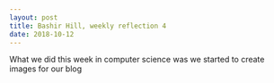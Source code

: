 ```yaml
---
layout: post
title: Bashir Hill, weekly reflection 4
date: 2018-10-12 
---
```


What we did this week in computer science was we started to create images for our blog 





